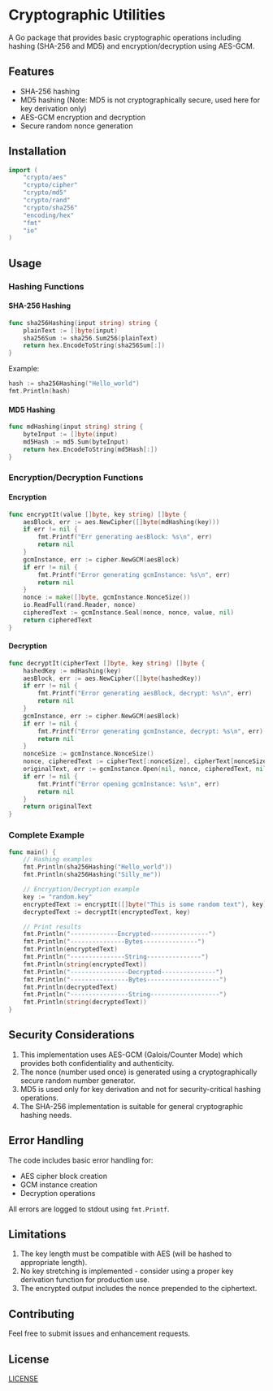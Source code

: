 # Cryptographic Utilities

A Go package that provides basic cryptographic operations including hashing (SHA-256 and MD5) and encryption/decryption using AES-GCM.

## Features

- SHA-256 hashing
- MD5 hashing (Note: MD5 is not cryptographically secure, used here for key derivation only)
- AES-GCM encryption and decryption
- Secure random nonce generation

## Installation

```go
import (
    "crypto/aes"
    "crypto/cipher"
    "crypto/md5"
    "crypto/rand"
    "crypto/sha256"
    "encoding/hex"
    "fmt"
    "io"
)
```

## Usage

### Hashing Functions

#### SHA-256 Hashing

```go
func sha256Hashing(input string) string {
    plainText := []byte(input)
    sha256Sum := sha256.Sum256(plainText)
    return hex.EncodeToString(sha256Sum[:])
}
```

Example:
```go
hash := sha256Hashing("Hello_world")
fmt.Println(hash)
```

#### MD5 Hashing

```go
func mdHashing(input string) string {
    byteInput := []byte(input)
    md5Hash := md5.Sum(byteInput)
    return hex.EncodeToString(md5Hash[:])
}
```

### Encryption/Decryption Functions

#### Encryption

```go
func encryptIt(value []byte, key string) []byte {
    aesBlock, err := aes.NewCipher([]byte(mdHashing(key)))
    if err != nil {
        fmt.Printf("Err generating aesBlock: %s\n", err)
        return nil
    }
    gcmInstance, err := cipher.NewGCM(aesBlock)
    if err != nil {
        fmt.Printf("Error generating gcmInstance: %s\n", err)
        return nil
    }
    nonce := make([]byte, gcmInstance.NonceSize())
    io.ReadFull(rand.Reader, nonce)
    cipheredText := gcmInstance.Seal(nonce, nonce, value, nil)
    return cipheredText
}
```

#### Decryption

```go
func decryptIt(cipherText []byte, key string) []byte {
    hashedKey := mdHashing(key)
    aesBlock, err := aes.NewCipher([]byte(hashedKey))
    if err != nil {
        fmt.Printf("Error generating aesBlock, decrypt: %s\n", err)
        return nil
    }
    gcmInstance, err := cipher.NewGCM(aesBlock)
    if err != nil {
        fmt.Printf("Error generating gcmInstance, decrypt: %s\n", err)
        return nil
    }
    nonceSize := gcmInstance.NonceSize()
    nonce, cipheredText := cipherText[:nonceSize], cipherText[nonceSize:]
    originalText, err := gcmInstance.Open(nil, nonce, cipheredText, nil)
    if err != nil {
        fmt.Printf("Error opening gcmInstance: %s\n", err)
        return nil
    }
    return originalText
}
```

### Complete Example

```go
func main() {
    // Hashing examples
    fmt.Println(sha256Hashing("Hello_world"))
    fmt.Println(sha256Hashing("Silly_me"))

    // Encryption/Decryption example
    key := "random.key"
    encryptedText := encryptIt([]byte("This is some random text"), key)
    decryptedText := decryptIt(encryptedText, key)

    // Print results
    fmt.Println("-------------Encrypted----------------")
    fmt.Println("---------------Bytes---------------")
    fmt.Println(encryptedText)
    fmt.Println("---------------String---------------")
    fmt.Println(string(encryptedText))
    fmt.Println("----------------Decrypted---------------")
    fmt.Println("----------------Bytes--------------------")
    fmt.Println(decryptedText)
    fmt.Println("----------------String-------------------")
    fmt.Println(string(decryptedText))
}
```

## Security Considerations

1. This implementation uses AES-GCM (Galois/Counter Mode) which provides both confidentiality and authenticity.
2. The nonce (number used once) is generated using a cryptographically secure random number generator.
3. MD5 is used only for key derivation and not for security-critical hashing operations.
4. The SHA-256 implementation is suitable for general cryptographic hashing needs.

## Error Handling

The code includes basic error handling for:
- AES cipher block creation
- GCM instance creation
- Decryption operations

All errors are logged to stdout using `fmt.Printf`.

## Limitations

1. The key length must be compatible with AES (will be hashed to appropriate length).
2. No key stretching is implemented - consider using a proper key derivation function for production use.
3. The encrypted output includes the nonce prepended to the ciphertext.

## Contributing

Feel free to submit issues and enhancement requests.

## License

[LICENSE](LICENSE)

